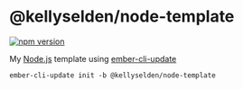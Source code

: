 # @kellyselden/node-template

[![npm version](https://badge.fury.io/js/%40kellyselden%2Fnode-template.svg)](https://badge.fury.io/js/%40kellyselden%2Fnode-template)

My [Node.js](https://nodejs.org) template using [ember-cli-update](https://github.com/ember-cli/ember-cli-update)

```
ember-cli-update init -b @kellyselden/node-template
```
